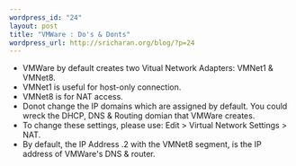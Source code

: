 ```yaml
--- 
wordpress_id: "24"
layout: post
title: "VMWare : Do's & Donts"
wordpress_url: http://sricharan.org/blog/?p=24
---
```

- VMWare by default creates two Vitual Network Adapters: VMNet1 &amp; VMNet8.
- VMNet1 is useful for host-only connection.
- VMNet8 is for NAT access.
- Donot change the IP domains which are assigned by default. You could wreck the DHCP, DNS &amp; Routing domian that VMWare creates.
- To change these settings, please use: Edit &gt; Virtual Network Settings &gt; NAT.
- By default, the IP Address .2 with the VMNet8 segment, is the IP address of VMWare's DNS &amp; router.
